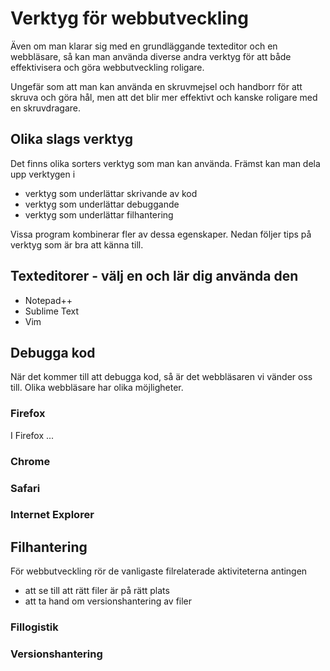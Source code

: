 # Verktyg för webbutveckling

Även om man klarar sig med en grundläggande texteditor och en webbläsare, så kan man använda diverse andra verktyg för att både effektivisera och göra webbutveckling roligare.

Ungefär som att man kan använda en skruvmejsel och handborr för att skruva och göra hål, men att det blir mer effektivt och kanske roligare med en skruvdragare.

## Olika slags verktyg

Det finns olika sorters verktyg som man kan använda. Främst kan man dela upp verktygen i

* verktyg som underlättar skrivande av kod
* verktyg som underlättar debuggande
* verktyg som underlättar filhantering

Vissa program kombinerar fler av dessa egenskaper. Nedan följer tips på verktyg som är bra att känna till.

## Texteditorer - välj en och lär dig använda den

* Notepad++
* Sublime Text
* Vim

## Debugga kod

När det kommer till att debugga kod, så är det webbläsaren vi vänder oss till. Olika webbläsare har olika möjligheter.

### Firefox

I Firefox ...

### Chrome

### Safari

### Internet Explorer

## Filhantering

För webbutveckling rör de vanligaste filrelaterade aktiviteterna antingen

* att se till att rätt filer är på rätt plats
* att ta hand om versionshantering av filer

### Fillogistik

### Versionshantering